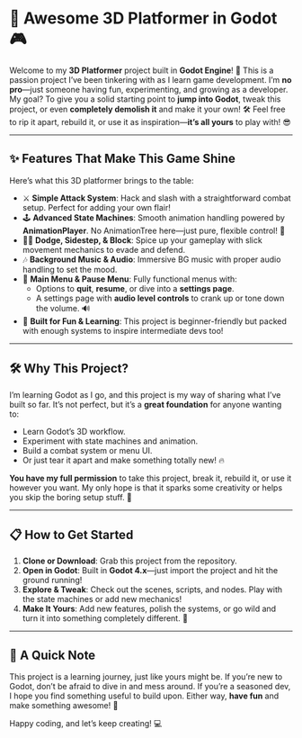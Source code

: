 # 🚀 Awesome 3D Platformer in Godot 🎮

Welcome to my **3D Platformer** project built in **Godot Engine**! 🌟 This is a passion project I’ve been tinkering with as I learn game development. I’m **no pro**—just someone having fun, experimenting, and growing as a developer. My goal? To give you a solid starting point to **jump into Godot**, tweak this project, or even **completely demolish it** and make it your own! 🛠️ Feel free to rip it apart, rebuild it, or use it as inspiration—**it’s all yours** to play with! 😎

---

## ✨ Features That Make This Game Shine

Here’s what this 3D platformer brings to the table:

- ⚔️ **Simple Attack System**: Hack and slash with a straightforward combat setup. Perfect for adding your own flair!
- 🕹️ **Advanced State Machines**: Smooth animation handling powered by **AnimationPlayer**. No AnimationTree here—just pure, flexible control! 🎥
- 🏃‍♂️ **Dodge, Sidestep, & Block**: Spice up your gameplay with slick movement mechanics to evade and defend.
- 🎶 **Background Music & Audio**: Immersive BG music with proper audio handling to set the mood.
- 📜 **Main Menu & Pause Menu**: Fully functional menus with:
  - Options to **quit**, **resume**, or dive into a **settings page**.
  - A settings page with **audio level controls** to crank up or tone down the volume. 🔊
- 🌈 **Built for Fun & Learning**: This project is beginner-friendly but packed with enough systems to inspire intermediate devs too!

---

## 🛠️ Why This Project?

I’m learning Godot as I go, and this project is my way of sharing what I’ve built so far. It’s not perfect, but it’s a **great foundation** for anyone wanting to:
- Learn Godot’s 3D workflow.
- Experiment with state machines and animation.
- Build a combat system or menu UI.
- Or just tear it apart and make something totally new! 🔥

**You have my full permission** to take this project, break it, rebuild it, or use it however you want. My only hope is that it sparks some creativity or helps you skip the boring setup stuff. 🚀

---

## 📋 How to Get Started

1. **Clone or Download**: Grab this project from the repository.
2. **Open in Godot**: Built in **Godot 4.x**—just import the project and hit the ground running!
3. **Explore & Tweak**: Check out the scenes, scripts, and nodes. Play with the state machines or add new mechanics!
4. **Make It Yours**: Add new features, polish the systems, or go wild and turn it into something completely different. 🎨

---

## 🙌 A Quick Note

This project is a learning journey, just like yours might be. If you’re new to Godot, don’t be afraid to dive in and mess around. If you’re a seasoned dev, I hope you find something useful to build upon. Either way, **have fun** and make something awesome! 🎉

Happy coding, and let’s keep creating! 💻
